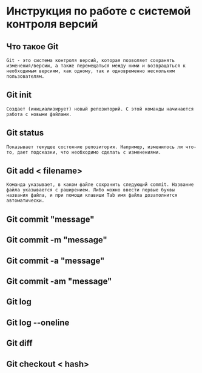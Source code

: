 # **Инструкция по работе с системой контроля версий**

## Что такое Git
    Git - это система контроля версий, которая позволяет сохранять изменения/версии, а также перемещаться между ними и возвращаться к необходимым версиям, как одному, так и одновременно нескольким пользователям.

## Git init
    Создает (инициализирует) новый репозиторий. С этой команды начинается работа с новыми файлами.

## Git status
    Показывает текущее состояние репозитория. Например, изменилось ли что-то, дает подсказки, что необходимо сделать с изменениями.

## Git add < filename>
    Команда указывает, в каком файле сохранить следующий commit. Название файла указывается с раширением. Либо можно ввести первые буквы названия файла, и при помощи клавиши Tab имя файла дозаполнится автоматически.

## Git commit "message"

## Git commit -m "message"

## Git commit -a "message"

## Git commit -am "message"

## Git log

## Git log --oneline

## Git diff

## Git checkout < hash>